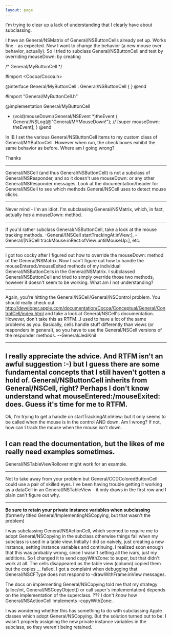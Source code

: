 ```yaml
---
layout: page
---
```


I'm trying to clear up a lack of understanding that I clearly have about subclassing.

I have an General/NSMatrix of General/NSButtonCells already set up.  Works fine - as expected.
Now I want to change the behavior (a new mouse over behavior, actually).  So I tried to subclass General/NSButtonCell and test by overriding mouseDown: by creating 
    
/* General/MyButtonCell */

#import <Cocoa/Cocoa.h>

@interface General/MyButtonCell : General/NSButtonCell
{
}
@end



#import "General/MyButtonCell.h"

@implementation General/MyButtonCell
- (void)mouseDown:(General/NSEvent *)theEvent
{
	General/NSLog(@"General/MYMouseDown!");
	//	[super mouseDown: theEvent];
}
@end


In IB I set the various General/NSButtonCell items to my custom class of General/MYButtonCell.
However when run, the check boxes exhibit the same behavior as before.  Where am I going wrong?

Thanks

----

General/NSCell (and thus General/NSButtonCell) is not a subclass of General/NSResponder, and so it doesn't use     mouseDown: or any other General/NSResponder messages. Look at the documentation/header for General/NSCell to see which methods General/NSCell uses to detect mouse clicks.

----

Never mind - I'm an idiot.  I'm subclassing General/NSMatrix, which, in fact, actually *has* a mouseDown: method.

----

If you'd rather subclass General/NSButtonCell, take a look at the mouse tracking methods.     -General/[NSCell startTrackingAt:inView:],     -General/[NSCell trackMouse:inRect:ofView:untilMouseUp:], etc.

----

I got too cocky after I figured out how to override the mouseDown: method of the General/NSMatrix.
Now I can't figure out how to handle the mouseEntered:/mouseExited methods of my individual General/NSButtonCells in the General/NSMatrix.  I subclassed General/NSButtonCell and tried to simply override those two methods, however it doesn't seem to be working.  What am I not understanding?

----
Again, you're hitting the General/NSCell/General/NSControl problem. You should really check out http://developer.apple.com/documentation/Cocoa/Conceptual/General/ControlCell/index.html and take a look at General/NSCell's documentation. However, don't take this as RTFM...I used to have a lot of the same problems as you. Basically, cells handle stuff differently than views (or responders in general), so you have to use the General/NSCell versions of the responder methods. --General/JediKnil

----
I really appreciate the advice.  And RTFM isn't an awful suggestion  :-)  but I guess there are some fundamental concepts that I still haven't gotten a hold of.  General/NSButtonCell inherits from General/NSCell, right?  Perhaps I don't know understand what mouseEntered:/mouseExited: does.  Guess it's time for me to RTFM.
----
Ok, I'm trying to get a handle on startTrackingAt:inView: but it only seems to be called when the mouse is in the control AND down.  Am I wrong?  If not, how can I track the mouse when the mouse isn't down.

I can read the documentation, but the likes of me really need examples sometimes.
----
General/NSTableViewRollover might work for an example.

----
Not to take away from your problem but General/CCDColoredButtonCell could use a pair of skilled eyes. I've been having trouble getting it working as a dataCell in an General/NSTableView - it only draws in the first row and I plain can't figure out why.

----

**Be sure to retain your private instance variables when subclassing**  (formerly titled General/ImplementingNSCopying, but that wasn't the problem)

I was subclassing General/NSActionCell, which seemed to require me to adopt General/NSCopying in the subclass otherwise things fail when my subclass is used in a table view. Initially I did so naively, just creating a new instance, setting instance variables and continuing. I realized soon enough that this was probably wrong, since I wasn't setting all the ivars, just my additions. So I changed it to send copyWithZone: to super, but that didn't work at all. The cells disappeared as the table view (column) copied them but the copies ... failed. I got a complaint when debugging that General/NSCFType does not respond to -drawWithFrame:inView messages.

The docs on implementing General/NSCopying told me that my strategy (alloc/int, General/NSCopyObject() or call super's implementation) depends on the implementation of the superclass. ??? I don't *know* how General/NSActionCell implements -copyWithZone:.

I was wondering whether this has something to do with subclassing Apple classes which adopt General/NSCopying. But the solution turned out to be:  I wasn't properly assigning the new private instance variables in the subclass, so they weren't being retained.